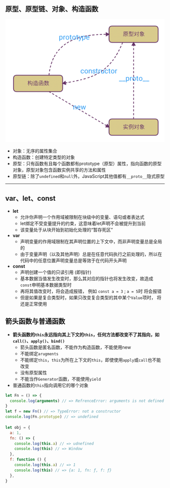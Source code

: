 <a id="原型、原型链、对象、构造函数"></a>

## 原型、原型链、对象、构造函数

![原型、对象、构造函数](./asset/fn-prototype-proto.png)

* 对象：无序的属性集合
* 构造函数：创建特定类型的对象
* 原型：只有函数有且每个函数都有prototype（原型）属性，指向函数的原型对象，原型对象包含函数实例共享的方法和属性
* 原型链：除了`undefined`和`null`外，JavaScript其他值都有`__proto__`隐式原型

---

<a id="var、let、const">

## var、let、const

* **let**
  * 允许你声明一个作用域被限制在块级中的变量、语句或者表达式
  * let绑定不受变量提升的约束，这意味着let声明不会被提升到当前
  * 该变量处于从块开始到初始化处理的“暂存死区”
* **var**
  * 声明变量的作用域限制在其声明位置的上下文中，而非声明变量总是全局的
  * 由于变量声明（以及其他声明）总是在任意代码执行之前处理的，所以在代码中的任意位置声明变量总是等效于在代码开头声明
* **const**
  * 声明创建一个值的只读引用 (即指针)
  * 基本数据当值发生改变时，那么其对应的指针也将发生改变，故造成 `const`申明基本数据类型时
  * 再将其值改变时，将会造成报错， 例如 `const a = 3` ; `a = 5`时 将会报错
  * 但是如果是复合类型时，如果只改变复合类型的其中某个`Value`项时， 将还是正常使用

## 箭头函数与普通函数

* **箭头函数的`this`永远指向其上下文的`this`，任何方法都改变不了其指向，如`call()`、`apply()`、`bind()`**
  * 箭头函数是匿名函数，不能作为构造函数，不能使用new
  * 不能绑定`arugments`
  * 不能绑定`this`，`this`为所在上下文的`this`，即使使用`apply`或`call`也不能改变
  * 没有原型属性
  * 不能当作`Generator`函数，不能使用`yield`
* 普通函数的`this`指向调用它的哪个对象

```js
let Fn = () => {
  console.log(arguments) // => RefrenceError: arguments is not defined
}
let f = new Fn() // => TypeError: not a constructor
console.log(Fn.prototype) // => undefined

let obj = {
  a: 1,
  fn: () => {
    console.log(this.a) // => udnefined
    console.log(this) // => Window
  },
  f: function () {
    console.log(this.a) // => 1
    console.log(this) // => {a: 1, fn: ƒ, f: ƒ}
  },
}
```